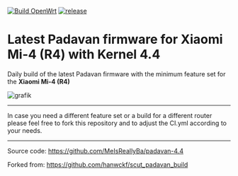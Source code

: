 [![Build OpenWrt](https://github.com/minax007/XIAOMI_MI-4_Padavan/actions/workflows/CI.yml/badge.svg)](https://github.com/minax007/XIAOMI_MI-4_Padavan/actions/workflows/CI.yml)
[![release](https://img.shields.io/github/v/release/minax007/XIAOMI_MI-4_Padavan.svg)](https://github.com/minax007/XIAOMI_MI-4_Padavan/releases)

# Latest Padavan firmware for Xiaomi Mi-4 (R4) with Kernel 4.4

Daily build of the latest Padavan firmware with the minimum feature set for the **Xiaomi Mi-4 (R4)**

![grafik](https://user-images.githubusercontent.com/67478561/118938158-a44c8d00-b94e-11eb-8ebe-e4b31be24f60.png)

__________________________________________________________________

In case you need a different feature set or a build for a different router please feel free to fork this repository and to adjust the CI.yml according to your needs. 
__________________________________________________________________

Source code: https://github.com/MeIsReallyBa/padavan-4.4

Forked from: https://github.com/hanwckf/scut_padavan_build

